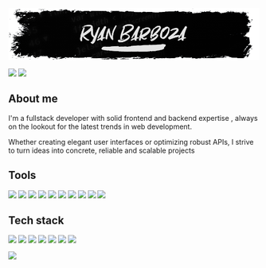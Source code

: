 ![](pictures/banner.png)

![](https://img.shields.io/badge/linkedin-0d1117?style=flat&logo=linkedin&logoColor=white&link=https://www.linkedin.com/in/ryan-barboza-880308253/) ![](https://img.shields.io/badge/Contact%20me-0d1117?style=flat&logo=gmail&logoColor=white&link=mailto:ryanbarbozapro@gmail.com) 

## About me

I'm a fullstack developer with solid frontend and backend expertise , always on the lookout for the latest trends in web development. 

Whether creating elegant user interfaces or optimizing robust APIs, I strive to turn ideas into concrete, reliable and scalable projects

## Tools

![](https://img.shields.io/badge/VS%20Code-0d1117.svg?style=flat&logo=visual-studio-code&logoColor=e5e5e5) ![](https://img.shields.io/badge/Figma-0d1117.svg?style=flat&logo=figma&logoColor=e5e5e5) ![](https://img.shields.io/badge/Trello-0d1117.svg?style=flat&logo=trello&logoColor=e5e5e5) ![](https://img.shields.io/badge/jira-0d1117.svg?style=flat&logo=jira&logoColor=e5e5e5) ![](https://img.shields.io/badge/Mysql-0d1117.svg?style=flat&logo=mysql&logoColor=e5e5e5) ![](https://img.shields.io/badge/Node%20Js-0d1117.svg?style=flat&logo=nodedotjs&logoColor=e5e5e5) ![](https://img.shields.io/badge/Npm-0d1117.svg?style=flat&logo=npm&logoColor=e5e5e5) ![](https://img.shields.io/badge/Biome-0d1117.svg?style=flat&logo=biome&logoColor=e5e5e5) ![](https://img.shields.io/badge/Vercel-0d1117.svg?style=flat&logo=vercel&logoColor=e5e5e5) ![](https://img.shields.io/badge/Postman-0d1117.svg?style=flat&logo=postman&logoColor=e5e5e5) 


## Tech stack
![](https://img.shields.io/badge/Html-0d1117?style=flat&logo=html5&logoColor=white) ![](https://img.shields.io/badge/Css-0d1117?style=flat&logo=css3&logoColor=white) ![](https://img.shields.io/badge/Javascript-0d1117?style=flat&logo=javascript&logoColor=white) ![](https://img.shields.io/badge/React-0d1117?style=flat&logo=react&logoColor=white) ![](https://img.shields.io/badge/Sass-0d1117?style=flat&logo=sass&logoColor=white) ![](https://img.shields.io/badge/Express-0d1117?style=flat&logo=express&logoColor=white) ![](https://img.shields.io/badge/▤-Sql-0d1117?style=flat&logo=sql&logoColor=white&labelColor=0d1117) 


![](https://github-readme-stats.vercel.app/api/top-langs?username=RetrozDev&hide=html,scss,stylus,blade,jupyter,lua,python,css,shell,batchfile,dockerfile,typescript&theme=dracula&show_icons=true)
